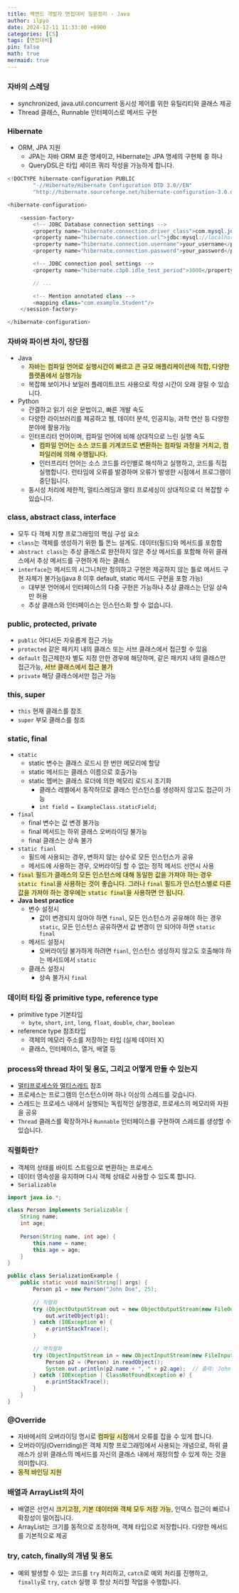 ```yaml
---
title: 백엔드 개발자 면접대비 질문정리 - Java
author: ilpyo
date: 2024-12-11 11:33:00 +0900
categories: [CS]
tags: [면접대비]
pin: false
math: true
mermaid: true
---
```


### 자바의 스레딩
+ synchronized, java.util.concurrent 동시성 제어를 위한 유틸리티와 클래스 제공
+ Thread 클래스, Runnable 인터페이스로 메서드 구현

### Hibernate
+ ORM, JPA 지원
  + JPA는 자바 ORM 표준 명세이고, Hibernate는 JPA 명세의 구현체 중 하나
  + QueryDSL은 타입 세이프 쿼리 작성을 가능하게 합니다.

```java
<!DOCTYPE hibernate-configuration PUBLIC
        "-//Hibernate/Hibernate Configuration DTD 3.0//EN"
        "http://hibernate.sourceforge.net/hibernate-configuration-3.0.dtd">

<hibernate-configuration>

    <session-factory>
        <!-- JDBC Database connection settings -->
        <property name="hibernate.connection.driver_class">com.mysql.jdbc.Driver</property>
        <property name="hibernate.connection.url">jdbc:mysql://localhost:3306/your_db</property>
        <property name="hibernate.connection.username">your_username</property>
        <property name="hibernate.connection.password">your_password</property>

        <!-- JDBC connection pool settings -->
        <property name="hibernate.c3p0.idle_test_period">3000</property>

        // ...

        <!-- Mention annotated class -->
        <mapping class="com.example.Student"/>
    </session-factory>

</hibernate-configuration>
```

### 자바와 파이썬 차이, 장단점
+ Java
  + <span style="background-color:#fff5b1">자바는 컴파일 언어로 실행시간이 빠르고 큰 규모 애플리케이션에 적합, 다양한 플랫폼에서 실행가능</span>
  + 복잡해 보이거나 보일러 플레이트코드 사용으로 작성 시간이 오래 걸릴 수 있습니다.
+ Python
  + 간결하고 읽기 쉬운 문법이고, 빠른 개발 속도
  + 다양한 라이브러리를 제공하고 웹, 데이터 분석, 인공지능, 과학 연산 등 다양한 분야에 활용가능
  + 인터프리터 언어이며, 컴파일 언어에 비해 상대적으로 느린 실행 속도
    + <span style="background-color:#fff5b1">컴파일 언어는 소스 코드를 기계코드로 변환하는 컴파일 과정을 거치고, 컴파일러에 의해 수행됩니다.</span>
    + 인터프리터 언어는 소스 코드를 라인별로 해석하고 실행하고, 코드를 직접 실행합니다. 런타임에 오류를 발경하며 오류가 발생한 시점에서 프로그램이 중단됩니다. 
  + 동시성 처리에 제한적, 멀티스레딩과 멀티 프로세싱이 상대적으로 더 복잡할 수 있습니다.

### class, abstract class, interface
+ 모두 다 객체 지향 프로그래밍의 핵심 구성 요소
+ ```class```는 객체를 생성하기 위한 틀 똔느 설계도. 데이터(필드)와 메서드를 포함함
+ ```abstract class```는 추상 클래스로 완전하지 않은 추상 메서드를 포함해 하위 클래스에서 추상 메서드를 구현하게 하는 클래스
+ ```interface```는 메서드의 시그니처만 정의하고 구현은 제공하지 않는 틀로 메서드 구현 자체가 불가능(java 8 이후 default, static 메서드 구현을 포함 가능)
  + 대부분 언어에서 인터페이스의 다중 구현은 가능하나 추상 클래스는 단일 상속만 허용
  + 추상 클래스와 인터페이스는 인스턴스화 할 수 없습니다.

### public, protected, private
+ ```public``` 어디서든 자유롭게 접근 가능
+ ```protected``` 같은 패키지 내의 클래스 또는 서브 클래스에서 접근할 수 있음
+ ```default``` 접근제한자 별도 지정 안한 경우에 해당하며, 같은 패키지 내의 클래스만 접근가능, <span style="background-color:#fff5b1">서브 클래스에서 접근 불가</span>
+ ```private``` 해당 클래스에서만 접근 가능

### this, super
+ ```this``` 현재 클래스를 참조
+ ```super``` 부모 클래스를 참조

### static, final
+ ```static``` 
  + static 변수는 클래스 로드시 한 번만 메모리에 할당
  + static 메서드는 클래스 이름으로 호출가능
  + static 멤버는 클래스 로더에 의한 메모리 로드시 초기화
    + 클래스 레벨에서 동작하므로 클래스 인스턴스를 생성하지 않고도 접근이 가능
    + ```int field = ExampleClass.staticField;```
+ ```final``` 
  + final 변수는 값 변경 불가능
  + final 메서드는 하위 클래스 오버라이딩 불가능
  + final 클래스는 상속 불가
+ ```static fianl```
  + 필드에 사용되는 경우, 변하지 않는 상수로 모든 인스턴스가 공유
  + 메서드에 사용하는 경우, 오버라이딩 할 수 없는 정적 메서드 선언시 사용
+ <span style="background-color:#fff5b1">```final``` 필드가 클래스의 모든 인스턴스에 대해 동일한 값을 가져야 하는 경우 ```static final```을 사용하는 것이 좋습니다. 그러나 ```final``` 필드가 인스턴스별로 다른 값을 가져야 하는 경우에는 ```static final```을 사용하면 안 됩니다.</span>
+ **Java best practice**
  + 변수 설정시
    + 값이 변경되지 않아야 하면 ```final```, 모든 인스턴스가 공유해야 하는 경우 ```static```, 모든 인스턴스 공유하면서 값 변경이 안 되어야 하면 ```static final```
  + 메서드 설정시
    + 오버라이딩 불가하게 하려면 ```fianl```, 인스턴스 생성하지 않고도 호출해야 하는 메서드에서 ```static```
  + 클래스 설정시
    + 상속 불가시 ```final```

### 데이터 타입 중 primitive type, reference type
+ primitive type 기본타입
  + ```byte```, ```short```, ```int```, ```long```, ```float```, ```double```, ```char```, ```boolean```
+ reference type 참조타입
  + 객체의 메모리 주소를 저장하는 타입 (실제 데이터 X)
  + 클래스, 인터페이스, 열거, 배열 등

### process와 thread 차이 및 용도, 그리고 어떻게 만들 수 있는지
+ [멀티프로세스와 멀티스레드](/study/2023/10/25/Interview.html#멀티프로세스와-멀티스레드) 참조
+ 프로세스는 프로그램의 인스턴스이며 하나 이상의 스레드를 갖습니다.
+ 스레드는 프로세스 내에서 실행되는 독립적인 실행경로, 프로세스의 메모리와 자원을 공유
+ ```Thread``` 클래스를 확장하거나 ```Runnable``` 인터페이스를 구현하여 스레드를 생성할 수 있습니다.

### 직렬화란?
+ 객체의 상태를 바이트 스트림으로 변환하는 프로세스
+ 데이터 영속성을 유지하며 다시 객체 상태로 사용할 수 있도록 합니다.
+ ```Serializable``` 

```java
import java.io.*;

class Person implements Serializable {
    String name;
    int age;
    
    Person(String name, int age) {
        this.name = name;
        this.age = age;
    }
}

public class SerializationExample {
    public static void main(String[] args) {
        Person p1 = new Person("John Doe", 25);
        
        // 직렬화
        try (ObjectOutputStream out = new ObjectOutputStream(new FileOutputStream("person.ser"))) {
            out.writeObject(p1);
        } catch (IOException e) {
            e.printStackTrace();
        }
        
        // 역직렬화
        try (ObjectInputStream in = new ObjectInputStream(new FileInputStream("person.ser"))) {
            Person p2 = (Person) in.readObject();
            System.out.println(p2.name + ", " + p2.age);  // 출력: John Doe, 25
        } catch (IOException | ClassNotFoundException e) {
            e.printStackTrace();
        }
    }
}
```

### @Override
+ 자바에서의 오버라이딩 명시로 <span style="background-color:#fff5b1">컴파일 시점</span>에서 오류를 잡을 수 있게 합니다.
+ 오버라이딩(Overriding)은 객체 지향 프로그래밍에서 사용되는 개념으로, 하위 클래스가 상위 클래스의 메서드를 자신의 클래스 내에서 재정의할 수 있게 하는 것을 의미합니다.
+ <span style="background-color:#fff5b1">동적 바인딩 지원</span>

### 배열과 ArrayList의 차이
+ 배열은 선언시 <span style="background-color:#fff5b1">크기고정, 기본 데이터와 객체 모두 저장 가능</span>, 인덱스 접근이 빠르나 확장성이 떨어집니다.
+ ArrayList는 크기를 동적으로 조정하며, 객체 타입으로 저장합니다. 다양한 메서드를 기본적으로 제공

### try, catch, finally의 개념 및 용도
+ 예외 발생할 수 있는 코드를 ```try``` 처리하고, ```catch```로 예외 처리를 진행하고, ```finally```로 ```try```, ```catch``` 실행 후 항상 처리할 작업을 수행합니다.

  
